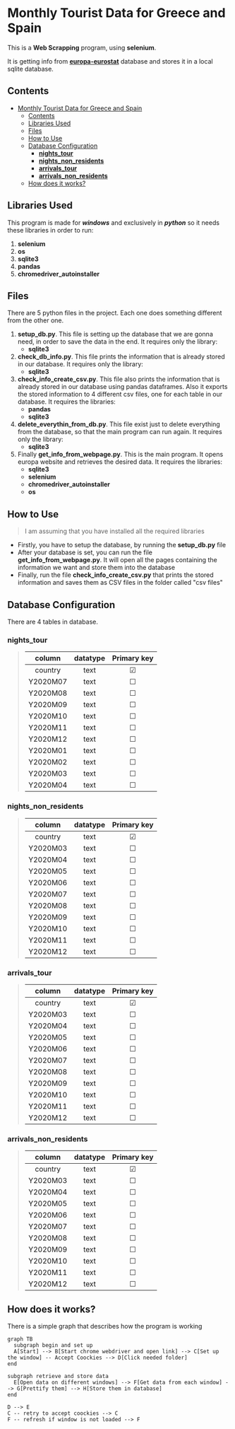 # Monthly Tourist Data for Greece and Spain

This is a **Web Scrapping** program, using **selenium**.

It is getting info from [**europa-eurostat**](https://ec.europa.eu/eurostat/web/tourism/data/database "eurostat database") database and stores it in a local sqlite database.

## Contents

- [Monthly Tourist Data for Greece and Spain](#monthly-tourist-data-for-greece-and-spain)
  - [Contents](#contents)
  - [Libraries Used](#libraries-used)
  - [Files](#files)
  - [How to Use](#how-to-use)
  - [Database Configuration](#database-configuration)
    - [**nights_tour**](#nights_tour)
    - [**nights_non_residents**](#nights_non_residents)
    - [**arrivals_tour**](#arrivals_tour)
    - [**arrivals_non_residents**](#arrivals_non_residents)
  - [How does it works?](#how-does-it-works)

## Libraries Used

This program is made for **_windows_** and exclusively in **_python_** so it needs these libraries in order to run:

1. **selenium**
2. **os**
3. **sqlite3**
4. **pandas**
5. **chromedriver_autoinstaller**

## Files

There are 5 python files in the project. Each one does something different from the other one.

1. **setup_db.py**. This file is setting up the database that we are gonna need, in order to save the data in the end. It requires only the library:
   - **sqlite3**
2. **check_db_info.py**. This file prints the information that is already stored in our database. It requires only the library:
   - **sqlite3**
3. **check_info_create_csv.py**. This file also prints the information that is already stored in our database using pandas dataframes. Also it exports the stored information to 4 different csv files, one for each table in our database. It requires the libraries:
   - **pandas**
   - **sqlite3**
4. **delete_everythin_from_db.py**. This file exist just to delete everything from the database, so that the main program can run again. It requires only the library:
   - **sqlite3**
5. Finally **get_info_from_webpage.py**. This is the main program. It opens europa website and retrieves the desired data. It requires the libraries:
   - **sqlite3**
   - **selenium**
   - **chromedriver_autoinstaller**
   - **os**

## How to Use

> I am assuming that you have installed all the required libraries

- Firstly, you have to setup the database, by running the **setup_db.py** file
- After your database is set, you can run the file **get_info_from_webpage.py**. It will open all the pages containing the information we want and store them into the database
- Finally, run the file **check_info_create_csv.py** that prints the stored information and saves them as CSV files in the folder called "csv files"

## Database Configuration

There are 4 tables in database.

### **nights_tour**

> |  column  | datatype | Primary key |
> | :------: | :------: | :---------: |
> | country  |   text   |   &#9745;   |
> | Y2020M07 |   text   |   &#9744;   |
> | Y2020M08 |   text   |   &#9744;   |
> | Y2020M09 |   text   |   &#9744;   |
> | Y2020M10 |   text   |   &#9744;   |
> | Y2020M11 |   text   |   &#9744;   |
> | Y2020M12 |   text   |   &#9744;   |
> | Y2020M01 |   text   |   &#9744;   |
> | Y2020M02 |   text   |   &#9744;   |
> | Y2020M03 |   text   |   &#9744;   |
> | Y2020M04 |   text   |   &#9744;   |

### **nights_non_residents**

> |  column  | datatype | Primary key |
> | :------: | :------: | :---------: |
> | country  |   text   |   &#9745;   |
> | Y2020M03 |   text   |   &#9744;   |
> | Y2020M04 |   text   |   &#9744;   |
> | Y2020M05 |   text   |   &#9744;   |
> | Y2020M06 |   text   |   &#9744;   |
> | Y2020M07 |   text   |   &#9744;   |
> | Y2020M08 |   text   |   &#9744;   |
> | Y2020M09 |   text   |   &#9744;   |
> | Y2020M10 |   text   |   &#9744;   |
> | Y2020M11 |   text   |   &#9744;   |
> | Y2020M12 |   text   |   &#9744;   |

### **arrivals_tour**

> |  column  | datatype | Primary key |
> | :------: | :------: | :---------: |
> | country  |   text   |   &#9745;   |
> | Y2020M03 |   text   |   &#9744;   |
> | Y2020M04 |   text   |   &#9744;   |
> | Y2020M05 |   text   |   &#9744;   |
> | Y2020M06 |   text   |   &#9744;   |
> | Y2020M07 |   text   |   &#9744;   |
> | Y2020M08 |   text   |   &#9744;   |
> | Y2020M09 |   text   |   &#9744;   |
> | Y2020M10 |   text   |   &#9744;   |
> | Y2020M11 |   text   |   &#9744;   |
> | Y2020M12 |   text   |   &#9744;   |

### **arrivals_non_residents**

> |  column  | datatype | Primary key |
> | :------: | :------: | :---------: |
> | country  |   text   |   &#9745;   |
> | Y2020M03 |   text   |   &#9744;   |
> | Y2020M04 |   text   |   &#9744;   |
> | Y2020M05 |   text   |   &#9744;   |
> | Y2020M06 |   text   |   &#9744;   |
> | Y2020M07 |   text   |   &#9744;   |
> | Y2020M08 |   text   |   &#9744;   |
> | Y2020M09 |   text   |   &#9744;   |
> | Y2020M10 |   text   |   &#9744;   |
> | Y2020M11 |   text   |   &#9744;   |
> | Y2020M12 |   text   |   &#9744;   |

## How does it works?

There is a simple graph that describes how the program is working

```mermaid
graph TB
  subgraph begin and set up
  A[Start] --> B[Start chrome webdriver and open link] --> C[Set up the window] -- Accept Coockies --> D[Click needed folder]
end

subgraph retrieve and store data
  E[Open data on different windows] --> F[Get data from each window] --> G[Prettify them] --> H[Store them in database]
end

D --> E
C -- retry to accept coockies --> C
F -- refresh if window is not loaded --> F
```
